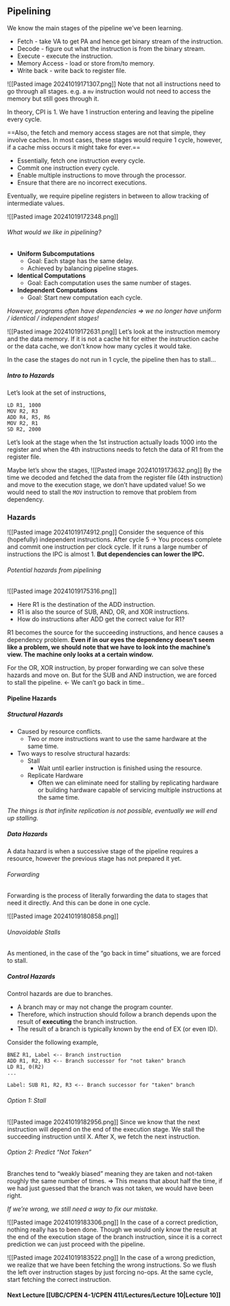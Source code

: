 ## Pipelining
We know the main stages of the pipeline we’ve been learning.
- Fetch - take VA to get PA and hence get binary stream of the instruction.
- Decode - figure out what the instruction is from the binary stream.
- Execute - execute the instruction.
- Memory Access - load or store from/to memory.
- Write back - write back to register file.

![[Pasted image 20241019171307.png]]
Note that not all instructions need to go through all stages. e.g. a `mv` instruction would not need to access the memory but still goes through it.

In theory, CPI is 1. We have 1 instruction entering and leaving the pipeline every cycle.

==Also, the fetch and memory access stages are not that simple, they involve caches. In most cases, these stages would require 1 cycle, however, if a cache miss occurs it might take for ever.==

- Essentially, fetch one instruction every cycle.
- Commit one instruction every cycle.
- Enable multiple instructions to move through the processor.
- Ensure that there are no incorrect executions.

Eventually, we require pipeline registers in between to allow tracking of intermediate values.

![[Pasted image 20241019172348.png]]

###### What would we like in pipelining?
- **Uniform Subcomputations**
	- Goal: Each stage has the same delay.
	- Achieved by balancing pipeline stages.
- **Identical Computations**
	- Goal: Each computation uses the same number of stages.
- **Independent Computations**
	- Goal: Start new computation each cycle.

*However, programs often have dependencies => we no longer have uniform / identical / independent stages!*

![[Pasted image 20241019172631.png]]
Let’s look at the instruction memory and the data memory. If it is not a cache hit for either the instruction cache or the data cache, we don’t know how many cycles it would take.

In the case the stages do not run in 1 cycle, the pipeline then has to stall…

##### Intro to Hazards
Let’s look at the set of instructions,
```
LD R1, 1000
MOV R2, R3
ADD R4, R5, R6
MOV R2, R1
SD R2, 2000
```

Let’s look at the stage when the 1st instruction actually loads 1000 into the register and when the 4th instructions needs to fetch the data of R1 from the register file.

Maybe let’s show the stages,
![[Pasted image 20241019173632.png]]
By the time we decoded and fetched the data from the register file (4th instruction) and move to the execution stage, we don’t have updated value!
So we would need to stall the `MOV` instruction to remove that problem from dependency.

### Hazards
![[Pasted image 20241019174912.png]]
Consider the sequence of this (hopefully) independent instructions.
After cycle 5 → You process complete and commit one instruction per clock cycle.
If it runs a large number of instructions the IPC is almost 1.
**But dependencies can lower the IPC.**

###### Potential hazards from pipelining
![[Pasted image 20241019175316.png]]
- Here R1 is the destination of the ADD instruction.
- R1 is also the source of SUB, AND, OR, and XOR instructions.
- How do instructions after ADD get the correct value for R1?

R1 becomes the source for the succeeding instructions, and hence causes a dependency problem. **Even if in our eyes the dependency doesn’t seem like a problem, we should note that we have to look into the machine’s view. The machine only looks at a certain window.**

For the OR, XOR instruction, by proper forwarding we can solve these hazards and move on. But for the SUB and AND instruction, we are forced to stall the pipeline. ← We can’t go back in time..

#### Pipeline Hazards
##### Structural Hazards
- Caused by resource conflicts.
	- Two or more instructions want to use the same hardware at the same time.
- Two ways to resolve structural hazards:
	- Stall
		- Wait until earlier instruction is finished using the resource.
	- Replicate Hardware
		- Often we can eliminate need for stalling by replicating hardware or building hardware capable of servicing multiple instructions at the same time.

*The things is that infinite replication is not possible, eventually we will end up stalling.*

##### Data Hazards
A data hazard is when a successive stage of the pipeline requires a resource, however the previous stage has not prepared it yet.
###### Forwarding
Forwarding is the process of literally forwarding the data to stages that need it directly. And this can be done in one cycle.

![[Pasted image 20241019180858.png]]

###### Unavoidable Stalls
As mentioned, in the case of the “go back in time” situations, we are forced to stall.

##### Control Hazards
Control hazards are due to branches.
- A branch may or may not change the program counter.
- Therefore, which instruction should follow a branch depends upon the result of **executing** the branch instruction.
- The result of a branch is typically known by the end of EX (or even ID).

Consider the following example,
```
BNEZ R1, Label <-- Branch instruction
ADD R1, R2, R3 <-- Branch successor for "not taken" branch
LD R1, 0(R2)
...

Label: SUB R1, R2, R3 <-- Branch successor for "taken" branch
```

###### Option 1: Stall
![[Pasted image 20241019182956.png]]
Since we know that the next instruction will depend on the end of the execution stage. We stall the succeeding instruction until X. After X, we fetch the next instruction.

###### Option 2: Predict “Not Taken”
Branches tend to “weakly biased” meaning they are taken and not-taken roughly the same number of times.
=> This means that about half the time, if we had just guessed that the branch was not taken, we would have been right.

*If we’re wrong, we still need a way to fix our mistake.*

![[Pasted image 20241019183306.png]]
In the case of a correct prediction, nothing really has to been done. Though we would only know the result at the end of the execution stage of the branch instruction, since it is a correct prediction we can just proceed with the pipeline.

![[Pasted image 20241019183522.png]]
In the case of a wrong prediction, we realize that we have been fetching the wrong instructions. So we flush the left over instruction stages by just forcing no-ops. At the same cycle, start fetching the correct instruction.

#### Next Lecture [[UBC/CPEN 4-1/CPEN 411/Lectures/Lecture 10|Lecture 10]]
